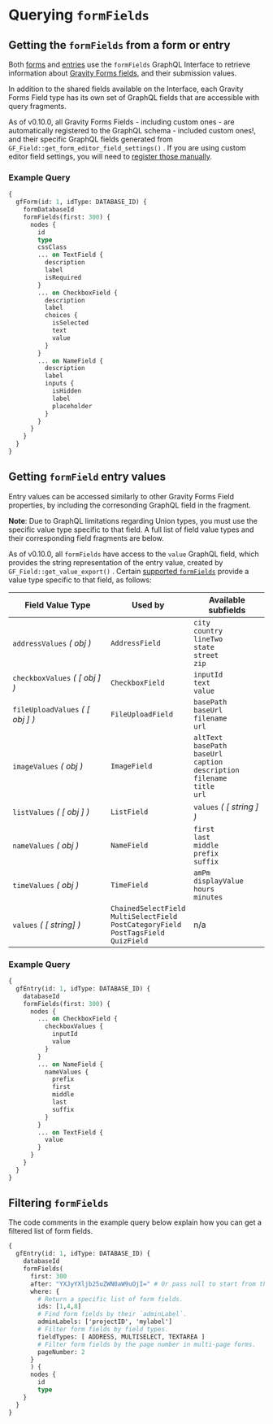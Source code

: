 # Querying `formFields`

## Getting the `formFields` from a form or entry

Both [forms](https://docs.gravityforms.com/form-object/) and [entries](https://docs.gravityforms.com/entry-object/) use the `formFields` GraphQL Interface to retrieve information about [Gravity Forms fields](https://docs.gravityforms.com/field-object/), and their submission values.

In addition to the shared fields available on the Interface, each Gravity Forms Field type has its own set of GraphQL fields that are accessible with query fragments.

As of v0.10.0, all Gravity Forms Fields - including custom ones - are automatically registered to the GraphQL schema - included custom ones!, and their specific GraphQL fields generated from `GF_Field::get_form_editor_field_settings()` . If you are using custom editor field settings, you will need to [register those manually](recipes/register-custom-form-field.md).

### Example Query

```graphql
{
  gfForm(id: 1, idType: DATABASE_ID) {
    formDatabaseId
    formFields(first: 300) {
      nodes {
        id
        type
        cssClass
        ... on TextField {
          description
          label
          isRequired
        }
        ... on CheckboxField {
          description
          label
          choices {
            isSelected
            text
            value
          }
        }
        ... on NameField {
          description
          label
          inputs {
            isHidden
            label
            placeholder
          }
        }
      }
    }
  }
}
```

## Getting `formField` entry values

Entry values can be accessed similarly to other Gravity Forms Field properties, by including the corresonding GraphQL field in the fragment.

**Note**: Due to GraphQL limitations regarding Union types, you must use the specific value type specific to that field. A full list of field value types and their corresponding field fragments are below.

As of v0.10.0, all `formFields` have access to the `value` GraphQL field, which provides the string representation of the entry value, created by `GF_Field::get_value_export()` . Certain [supported `formFields`](form-field-support.md) provide a value type specific to that field, as follows:

| Field Value Type               | Used by                                                                                                                                                                                                                                                                  | Available subfields                                              |
| ------------------------------ | ------------------------------------------------------------------------------------------------------------------------------------------------------------------------------------------------------------------------------------------------------------------------ | ---------------------------------------------------------------- |
| `addressValues` _( obj )_      | `AddressField` | `city` <br> `country` <br> `lineTwo` <br> `state` <br> `street` <br> `zip` |
| `checkboxValues` _( [ obj ] )_ | `CheckboxField` | `inputId` <br> `text` <br> `value` |
| `fileUploadValues` _( [ obj ] )_ | `FileUploadField` | `basePath` <br> `baseUrl` <br> `filename` <br> `url` |
| `imageValues` _( obj )_        | `ImageField` | `altText` <br> `basePath` <br> `baseUrl` <br> `caption` <br> `description` <br> `filename` <br>  `title` <br> `url` <br>  |
| `listValues` _( [ obj ] )_     | `ListField` | `values` _( [ string ] )_                                        |
| `nameValues` _( obj )_         | `NameField` | `first` <br> `last` <br> `middle` <br> `prefix` <br> `suffix` |
| `timeValues` _( obj )_         | `TimeField` | `amPm` <br> `displayValue` <br> `hours` <br> `minutes` |
| `values` _( [ string] )_       | `ChainedSelectField` <br> `MultiSelectField` <br> `PostCategoryField` <br> `PostTagsField` <br> `QuizField` | n/a                                                              |

### Example Query

```graphql
{
  gfEntry(id: 1, idType: DATABASE_ID) {
    databaseId
    formFields(first: 300) {
      nodes {
        ... on CheckboxField {
          checkboxValues {
            inputId
            value
          }
        }
        ... on NameField {
          nameValues {
            prefix
            first
            middle
            last
            suffix
          }
        }
        ... on TextField {
          value
        }
      }
    }
  }
}
```

## Filtering `formFields`

The code comments in the example query below explain how you can get a filtered list of form fields.

```graphql
{
  gfEntry(id: 1, idType: DATABASE_ID) {
    databaseId
    formFields(
      first: 300
      after: "YXJyYXljb25uZWN0aW9uOjI=" # Or pass null to start from the beginning.
      where: {
        # Return a specific list of form fields.
        ids: [1,4,8]
        # Find form fields by their `adminLabel`.
        adminLabels: ['projectID', 'mylabel']
        # Filter form fields by field types.
        fieldTypes: [ ADDRESS, MULTISELECT, TEXTAREA ]
        # Filter form fields by the page number in multi-page forms.
        pageNumber: 2
      }
      ) {
      nodes {
        id
        type
    }
  }
}
```
